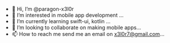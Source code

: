 - 👋 Hi, I’m @paragon-x3l0r
- 👀 I’m interested in mobile app development ...
- 🌱 I’m currently learning swift-ui, kotlin ...
- 💞️ I’m looking to collaborate on making mobile apps...
- 📫 How to reach me send me an email on x3l0r7@gmail.com...

<!---
paragon-x3l0r/paragon-x3l0r is a ✨ special ✨ repository because its `README.md` (this file) appears on your GitHub profile.
You can click the Preview link to take a look at your changes.
--->
